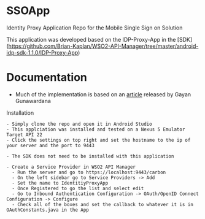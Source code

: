 # SSOApp

Identity Proxy Application Repo for the Mobile Single Sign on Solution

This application was developed based on the IDP-Proxy-App in the [SDK] (https://github.com/Brian-Kaplan/WSO2-API-Manager/tree/master/android-idp-sdk-1.1.0/IDP-Proxy-App)

# Documentation

 - Much of the implementation is based on an [article](http://wso2.com/library/articles/2014/07/sso-for-native-mobile-applications-with-wso2-identity-server/) released by Gayan Gunawardana
 
 Installation
  
    - Simply clone the repo and open it in Android Studio
    - This applciation was installed and tested on a Nexus 5 Emulator Target API 22
    - Click the settings on top right and set the hostname to the ip of your server and the port to 9443
    
    - The SDK does not need to be installed with this application
    
    - Create a Service Provider in WSO2 API Manager
      - Run the server and go to https://localhost:9443/carbon 
      - On the left sidebar go to Service Providers -> Add
      - Set the name to IdentitiyProxyApp
      - Once Registered to go the list and select edit
      - Go to Inbound Authentication Configuration -> OAuth/OpenID Connect Configuration -> Configure
      - Check all of the boxes and set the callback to whatever it is in OAuthConstants.java in the App
